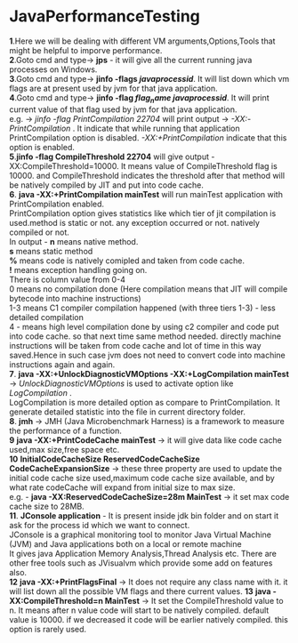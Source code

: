 # JavaPerformanceTesting
**1**.Here we will be dealing with different VM arguments,Options,Tools that might be helpful to imporve performance.
<br/>
**2**.Goto cmd and type-> **jps** - it will give all the current running java processes on Windows. 
<br/>
**3**.Goto cmd and type-> **jinfo -flags $javaprocessid$**. It will list down which vm flags are at present used by jvm for that java application.
<br/>
**4**.Goto cmd and type-> **jinfo -flag $flag_name$ $javaprocessid$**. It will print current value of that flag used by jvm for that java application.
<br/> e.g. -> _jinfo -flag PrintCompilation 22704_ will print output -> _-XX:-PrintCompilation_ . It indicate that while running that application PrintCompilation option is disabled. _-XX:+PrintCompilation_ indicate that this option is enabled.
<br/>
**5**.**jinfo -flag CompileThreshold 22704** will give output -XX:CompileThreshold=10000. It means value of CompileThreshold flag is 10000. and 
 CompileThreshold indicates the threshold after that method will be natively compiled by JIT and put into code cache.
<br/>
**6**. **java -XX:+PrintCompilation mainTest** will run mainTest application with PrintCompilation enabled. <br/> PrintCompilation option gives statistics like which tier of jit compilation is used.method is static or not. any exception occurred or not. natively compiled or not.
<br/>
In output - 
**n** means native method.<br/>
**s** means static method<br/>
**%** means code is natively comipled and taken from code cache.<br/>
**!** means exception handling going on.<br/>
There is column value from 0-4 <br/>
0 means no compilation done (Here compilation means that JIT will compile bytecode into machine instructions) <br/>
1-3 means C1 compiler compilation happened (with three tiers 1-3) - less detailed compilation  <br/>
4 - means high level compilation done by using c2 compiler and code put into code cache. so that next time same method needed. directly machine instructions will be taken from code cache and lot of time in this way saved.Hence in such case jvm does not need to convert code into machine instructions again and again. <br/>
**7**. **java -XX:+UnlockDiagnosticVMOptions -XX:+LogCompilation mainTest** -> _UnlockDiagnosticVMOptions_ is used to activate option like _LogCompilation_ . <br/> LogCompilation is more detailed option as compare to PrintCompilation. It generate detailed statistic into the file in current directory folder.<br/>
**8**. **jmh** -> JMH (Java Microbenchmark Harness) is a framework to measure the performance of a function. <br/>
**9** **java -XX:+PrintCodeCache mainTest** -> it will give data like code cache used,max size,free space etc.<br/>
**10** **InitialCodeCacheSize ReservedCodeCacheSize CodeCacheExpansionSize** -> these three property are used to update the initial code cache size used,maximum code cache size available, and by what rate codeCache will expand from initial size to max size.<br/>
e.g. - **java -XX:ReservedCodeCacheSize=28m MainTest** -> it set max code cache size to 28MB.<br/>
**11**. **JConsole application** - It is present inside jdk bin folder and on start it ask for the process id which we want to connect.<br/>JConsole is a graphical monitoring tool to monitor Java Virtual Machine (JVM) and Java applications both on a local or remote machine<br/>
It gives java Application Memory Analysis,Thread Analysis etc. There are other free tools such as JVisualvm which provide some add on features also. <br/>
**12** **java -XX:+PrintFlagsFinal** -> It does not require any class name with it. it will list down all the possible VM flags and there current values.
**13** **java -XX:CompileThreshold=n MainTest** -> It set the CompileThreshold value to n. It means after n value code will start to be natively compiled. default value is 10000. if we decreased it code will be earlier natively compiled. this option is rarely used.

